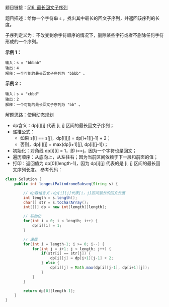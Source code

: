 题目链接：[516. 最长回文子序列](https://leetcode.cn/problems/longest-palindromic-subsequence/description/)

题目描述：给你一个字符串 `s` ，找出其中最长的回文子序列，并返回该序列的长度。

子序列定义为：不改变剩余字符顺序的情况下，删除某些字符或者不删除任何字符形成的一个序列。

**示例 1：**

```plain
输入：s = "bbbab"
输出：4
解释：一个可能的最长回文子序列为 "bbbb" 。
```
**示例 2：**
```plain
输入：s = "cbbd"
输出：2
解释：一个可能的最长回文子序列为 "bb" 。
```

解题思路：使用动态规划

* dp含义：dp[i][j] 代表 [i, j] 区间的最长回文子序列；
* 递推公式：
    * 如果 s[i] == s[j]，dp[i][j] = dp[i+1][j-1] + 2；
    * 否则，dp[i][j] = max(dp[i+1][j], dp[i][j-1])；
* 初始化：对角线 dp[i][i] = 1，即 i==j，因为一个字符也是回文；
* 遍历顺序：从底向上，从左往右；因为当前区间依赖于下一层和前面的值；
* 打印：返回值为 dp[0][length-1]，因为 dp[i][j] 代表的是 [i, j] 区间的最长回文序列长度。
参考代码：

```java
class Solution {
    public int longestPalindromeSubseq(String s) {

        // dp数组含义：dp[i][j]代表[i，j]区间最长的回文长度
        int length = s.length();
        char[] str = s.toCharArray();
        int[][] dp = new int[length][length];

        // 初始化
        for(int i = 0; i < length; i++) {
            dp[i][i] = 1;
        }

        // 递推
        for(int i = length-1; i >= 0; i--) {
            for(int j = i+1; j < length; j++) {
                if(str[i] == str[j]) {
                    dp[i][j] = dp[i+1][j-1] + 2;
                } else {
                    dp[i][j] = Math.max(dp[i][j-1], dp[i+1][j]);
                }
            }
        }

        return dp[0][length-1];
    }
}
```



